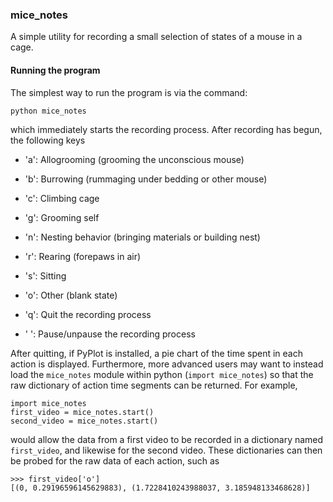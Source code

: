 ### mice_notes
A simple utility for recording a small selection of states of a mouse in a cage.

#### Running the program

The simplest way to run the program is via the command:

```
python mice_notes
```

which immediately starts the recording process. After recording has begun,
the following keys 

* 'a': Allogrooming (grooming the unconscious mouse)

* 'b': Burrowing (rummaging under bedding or other mouse)

* 'c': Climbing cage

* 'g': Grooming self

* 'n': Nesting behavior (bringing materials or building nest)

* 'r': Rearing (forepaws in air)

* 's': Sitting

* 'o': Other (blank state)

* 'q': Quit the recording process

* ' ': Pause/unpause the recording process

After quitting, if PyPlot is installed, a pie chart of the time spent in each
action is displayed. Furthermore, more advanced users may want to instead load
the `mice_notes` module within python (`import mice_notes`) so that the 
raw dictionary of action time segments can be returned. For example,

```
import mice_notes
first_video = mice_notes.start()
second_video = mice_notes.start()
```

would allow the data from a first video to be recorded in a dictionary named
`first_video`, and likewise for the second video. These dictionaries can then
be probed for the raw data of each action, such as

```
>>> first_video['o']
[(0, 0.29196596145629883), (1.7228410243988037, 3.185948133468628)]
```
